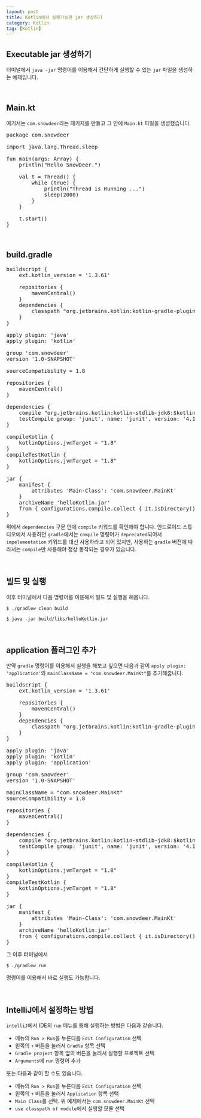 ```yaml
---
layout: post
title: Kotlin에서 실행가능한 jar 생성하기
category: Kotlin
tag: [Kotlin]
---
```


## Executable jar 생성하기

터미널에서 `java -jar` 명령어를 이용해서 간단하게 실행할 수 있는 `jar` 파일을 생성하는 예제입니다.

<br>

## Main.kt

여기서는 `com.snowdeer`라는 패키지를 만들고 그 안에 `Main.kt` 파일을 생성했습니다.

<pre class="prettyprint">
package com.snowdeer

import java.lang.Thread.sleep

fun main(args: Array<String>) {
    println("Hello SnowDeer.")

    val t = Thread() {
        while (true) {
            println("Thread is Running ...")
            sleep(2000)
        }
    }

    t.start()
}
</pre>

<br>

## build.gradle

<pre class="prettyprint">
buildscript {
    ext.kotlin_version = '1.3.61'

    repositories {
        mavenCentral()
    }
    dependencies {
        classpath "org.jetbrains.kotlin:kotlin-gradle-plugin:$kotlin_version"
    }
}

apply plugin: 'java'
apply plugin: 'kotlin'

group 'com.snowdeer'
version '1.0-SNAPSHOT'

sourceCompatibility = 1.8

repositories {
    mavenCentral()
}

dependencies {
    compile "org.jetbrains.kotlin:kotlin-stdlib-jdk8:$kotlin_version"
    testCompile group: 'junit', name: 'junit', version: '4.12'
}

compileKotlin {
    kotlinOptions.jvmTarget = "1.8"
}
compileTestKotlin {
    kotlinOptions.jvmTarget = "1.8"
}

jar {
    manifest {
        attributes 'Main-Class': 'com.snowdeer.MainKt'
    }
    archiveName 'helloKotlin.jar'
    from { configurations.compile.collect { it.isDirectory() ? it : zipTree(it) } }
}
</pre>

위에서 `dependencies` 구문 안에 `compile` 키워드를 확인해야 합니다. 안드로이드 스튜디오에서 사용하던 `gradle`에서는
`compile` 명령어가 `deprecated`되어서 `impelementation` 키워드를 대신 사용하라고 되어 있지만, 사용하는 `gradle` 버전에
따라서는 `compile`만 사용해야 정상 동작되는 경우가 있습니다.

<br>

## 빌드 및 실행

이후 터미널에서 다음 명령어를 이용해서 빌드 및 실행을 해봅니다.

~~~
$ ./gradlew clean build

$ java -jar build/libs/helloKotlin.jar
~~~

<br>

## application 플러그인 추가

만약 `gradle` 명령어를 이용해서 실행을 해보고 싶으면 다음과 같이 `apply plugin: 'application'`와 `mainClassName = "com.snowdeer.MainKt"`를
추가해줍니다.

<pre class="prettyprint">
buildscript {
    ext.kotlin_version = '1.3.61'

    repositories {
        mavenCentral()
    }
    dependencies {
        classpath "org.jetbrains.kotlin:kotlin-gradle-plugin:$kotlin_version"
    }
}

apply plugin: 'java'
apply plugin: 'kotlin'
apply plugin: 'application'

group 'com.snowdeer'
version '1.0-SNAPSHOT'

mainClassName = "com.snowdeer.MainKt"
sourceCompatibility = 1.8

repositories {
    mavenCentral()
}

dependencies {
    compile "org.jetbrains.kotlin:kotlin-stdlib-jdk8:$kotlin_version"
    testCompile group: 'junit', name: 'junit', version: '4.12'
}

compileKotlin {
    kotlinOptions.jvmTarget = "1.8"
}
compileTestKotlin {
    kotlinOptions.jvmTarget = "1.8"
}

jar {
    manifest {
        attributes 'Main-Class': 'com.snowdeer.MainKt'
    }
    archiveName 'helloKotlin.jar'
    from { configurations.compile.collect { it.isDirectory() ? it : zipTree(it) } }
}
</pre>

그 이후 터미널에서 

~~~
$ ./gradlew run
~~~

명령어를 이용해서 바로 실행도 가능합니다.

<br>

## IntelliJ에서 설정하는 방법

`intelliJ`에서 IDE의 `run` 메뉴를 통해 실행하는 방법은 다음과 같습니다.

* 메뉴의 `Run > Run`을 누른다음 `Edit Configuration` 선택
* 왼쪽의 `+` 버튼을 눌러서 `Gradle` 항목 선택
* `Gradle project` 항목 옆의 버튼을 눌러서 실행할 프로젝트 선택
* `Arguments`에 `run` 명령어 추가

또는 다음과 같이 할 수도 있습니다.

* 메뉴의 `Run > Run`을 누른다음 `Edit Configuration` 선택
* 왼쪽의 `+` 버튼을 눌러서 `Application` 항목 선택
* `Main Class`를 선택. 위 예제에서는 `com.snowdeer.MainKt` 선택
* `use classpath of module`에서 실행할 모듈 선택